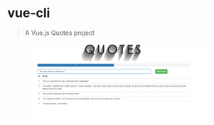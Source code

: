 # vue-cli

> A Vue.js Quotes project


<div align="center">
    <img src="src/assets/images/screenshot.png" width="400px"</img> 
</div>
